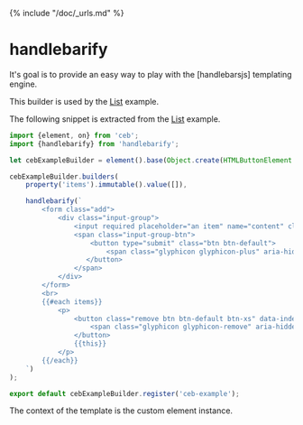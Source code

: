 {% include "/doc/_urls.md" %}
# handlebarify

It's goal is to provide an easy way to play with the [handlebarsjs] templating engine.

This builder is used by the [List](../list/README.md) example.

The following snippet is extracted from the [List](../list/README.md) example.

```javascript
import {element, on} from 'ceb';
import {handlebarify} from 'handlebarify';

let cebExampleBuilder = element().base(Object.create(HTMLButtonElement.prototype), 'button');

cebExampleBuilder.builders(
    property('items').immutable().value([]),

    handlebarify(`
        <form class="add">
            <div class="input-group">
                <input required placeholder="an item" name="content" class="form-control">
                <span class="input-group-btn">
                    <button type="submit" class="btn btn-default">
                        <span class="glyphicon glyphicon-plus" aria-hidden="true"></span>
                   </button>
                </span>
            </div>
        </form>
        <br>
        {{#each items}}
            <p>
                <button class="remove btn btn-default btn-xs" data-index="{{@index}}">
                    <span class="glyphicon glyphicon-remove" aria-hidden="true"></span>
                </button>
                {{this}}
            </p>
        {{/each}}
    `)
);

export default cebExampleBuilder.register('ceb-example');
```

The context of the template is the custom element instance.
